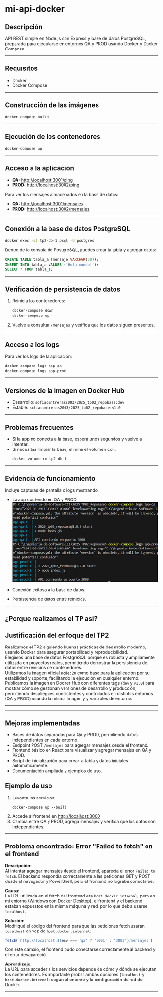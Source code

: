 # mi-api-docker

## Descripción

API REST simple en Node.js con Express y base de datos PostgreSQL, preparada para ejecutarse en entornos QA y PROD usando Docker y Docker Compose.

---

## Requisitos

- Docker
- Docker Compose

---

## Construcción de las imágenes

```bash
docker-compose build
```

---

## Ejecución de los contenedores

```bash
docker-compose up
```

---

## Acceso a la aplicación

- **QA:** [http://localhost:3001/ping](http://localhost:3001/ping)
- **PROD:** [http://localhost:3002/ping](http://localhost:3002/ping)

Para ver los mensajes almacenados en la base de datos:
- **QA:** [http://localhost:3001/mensajes](http://localhost:3001/mensajes)
- **PROD:** [http://localhost:3002/mensajes](http://localhost:3002/mensajes)

---

## Conexión a la base de datos PostgreSQL

```bash
docker exec -it tp2-db-1 psql -U postgres  
```

Dentro de la consola de PostgreSQL, puedes crear la tabla y agregar datos:

```sql
CREATE TABLE tabla_a (mensaje VARCHAR(50));
INSERT INTO tabla_a VALUES ('Hola mundo!');
SELECT * FROM tabla_a;
```

---

## Verificación de persistencia de datos

1. Reinicia los contenedores:
   ```bash
   docker-compose down
   docker-compose up
   ```
2. Vuelve a consultar `/mensajes` y verifica que los datos siguen presentes.

---

## Acceso a los logs

Para ver los logs de la aplicación:
```bash
docker-compose logs app-qa
docker-compose logs app-prod
```

---

## Versiones de la imagen en Docker Hub

- Desarrollo: `sofiacontreras2003/2025_tp02_repobase:dev `
- Estable: `sofiacontreras2003/2025_tp02_repobase:v1.0`

---

## Problemas frecuentes

- Si la app no conecta a la base, espera unos segundos y vuelve a intentar.
- Si necesitas limpiar la base, elimina el volumen con:
  ```bash
  docker volume rm tp2-db-1
  ```

---

## Evidencia de funcionamiento

Incluye capturas de pantalla o logs mostrando:
- La app corriendo en QA y PROD.
![alt text](image.png)
- Conexión exitosa a la base de datos.

- Persistencia de datos entre reinicios.

---

## ¿Porque realizamos el TP asi?

## Justificación del enfoque del TP2

Realizamos el TP2 siguiendo buenas prácticas de desarrollo moderno, usando Docker para asegurar portabilidad y reproducibilidad.  
Elegimos una base de datos PostgreSQL porque es robusta y ampliamente utilizada en proyectos reales, permitiendo demostrar la persistencia de datos entre reinicios de contenedores.  
Utilizamos la imagen oficial `node:20` como base para la aplicación por su estabilidad y soporte, facilitando la ejecución en cualquier entorno.  
Publicamos la imagen en Docker Hub con diferentes tags (`dev` y `v1.0`) para mostrar cómo se gestionan versiones de desarrollo y producción, permitiendo despliegues consistentes y controlados en distintos entornos (QA y PROD) usando la misma imagen y y variables de entorno.

--- 
---

## Mejoras implementadas

- Bases de datos separadas para QA y PROD, permitiendo datos independientes en cada entorno.
- Endpoint POST `/mensajes` para agregar mensajes desde el frontend.
- Frontend básico en React para visualizar y agregar mensajes en QA y PROD.
- Script de inicialización para crear la tabla y datos iniciales automáticamente.
- Documentación ampliada y ejemplos de uso.

## Ejemplo de uso

1. Levanta los servicios:
   ```
   docker-compose up --build
   ```
2. Accede al frontend en [http://localhost:3000](http://localhost:3000)
3. Cambia entre QA y PROD, agrega mensajes y verifica que los datos son independientes.

---

## Problema encontrado: Error "Failed to fetch" en el frontend

**Descripción:**  
Al intentar agregar mensajes desde el frontend, aparecía el error `Failed to fetch`. El backend respondía correctamente a las peticiones GET y POST desde el navegador y PowerShell, pero el frontend no lograba conectarse.

**Causa:**  
La URL utilizada en el fetch del frontend era `host.docker.internal`, pero en mi entorno (Windows con Docker Desktop), el frontend y el backend estaban expuestos en la misma máquina y red, por lo que debía usarse `localhost`.

**Solución:**  
Modifiqué el código del frontend para que las peticiones fetch usaran `localhost` en vez de `host.docker.internal`:
```javascript
fetch(`http://localhost:${env === 'qa' ? '3001' : '3002'}/mensajes`)
```
Con este cambio, el frontend pudo conectarse correctamente al backend y el error desapareció.

**Aprendizaje:**  
La URL para acceder a los servicios depende de cómo y dónde se ejecutan los contenedores. Es importante probar ambas opciones (`localhost` y `host.docker.internal`) según el entorno y la configuración de red de Docker.

---